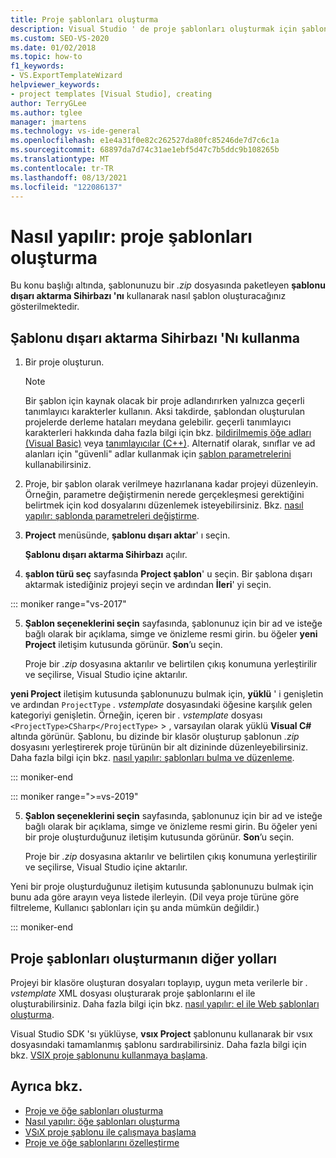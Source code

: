 ```yaml
---
title: Proje şablonları oluşturma
description: Visual Studio ' de proje şablonları oluşturmak için şablonu dışarı aktarma Sihirbazı 'Nı ve diğer yöntemleri kullanmayı öğrenin.
ms.custom: SEO-VS-2020
ms.date: 01/02/2018
ms.topic: how-to
f1_keywords:
- VS.ExportTemplateWizard
helpviewer_keywords:
- project templates [Visual Studio], creating
author: TerryGLee
ms.author: tglee
manager: jmartens
ms.technology: vs-ide-general
ms.openlocfilehash: e1e4a31f0e82c262527da80fc85246de7d7c6c1a
ms.sourcegitcommit: 68897da7d74c31ae1ebf5d47c7b5ddc9b108265b
ms.translationtype: MT
ms.contentlocale: tr-TR
ms.lasthandoff: 08/13/2021
ms.locfileid: "122086137"
---
```

# <a name="how-to-create-project-templates"></a>Nasıl yapılır: proje şablonları oluşturma

Bu konu başlığı altında, şablonunuzu bir *.zip* dosyasında paketleyen **şablonu dışarı aktarma Sihirbazı 'nı** kullanarak nasıl şablon oluşturacağınız gösterilmektedir.

## <a name="use-the-export-template-wizard"></a>Şablonu dışarı aktarma Sihirbazı 'Nı kullanma

1. Bir proje oluşturun.

    > [!NOTE]
    > Bir şablon için kaynak olacak bir proje adlandırırken yalnızca geçerli tanımlayıcı karakterler kullanın. Aksi takdirde, şablondan oluşturulan projelerde derleme hataları meydana gelebilir. geçerli tanımlayıcı karakterleri hakkında daha fazla bilgi için bkz. [bildirilmemiş öğe adları (Visual Basic)](/dotnet/visual-basic/programming-guide/language-features/declared-elements/declared-element-names) veya [tanımlayıcılar (C++)](/cpp/cpp/identifiers-cpp). Alternatif olarak, sınıflar ve ad alanları için "güvenli" adlar kullanmak için [şablon parametrelerini](../ide/template-parameters.md) kullanabilirsiniz.

2. Proje, bir şablon olarak verilmeye hazırlanana kadar projeyi düzenleyin. Örneğin, parametre değiştirmenin nerede gerçekleşmesi gerektiğini belirtmek için kod dosyalarını düzenlemek isteyebilirsiniz. Bkz. [nasıl yapılır: şablonda parametreleri değiştirme](../ide/how-to-substitute-parameters-in-a-template.md).

3. **Project** menüsünde, **şablonu dışarı aktar**' ı seçin.

   **Şablonu dışarı aktarma Sihirbazı** açılır.

4. **şablon türü seç** sayfasında **Project şablon**' u seçin. Bir şablona dışarı aktarmak istediğiniz projeyi seçin ve ardından **İleri**' yi seçin.

::: moniker range="vs-2017"

5. **Şablon seçeneklerini seçin** sayfasında, şablonunuz için bir ad ve isteğe bağlı olarak bir açıklama, simge ve önizleme resmi girin. bu öğeler **yeni Project** iletişim kutusunda görünür. **Son**’u seçin.

   Proje bir *.zip* dosyasına aktarılır ve belirtilen çıkış konumuna yerleştirilir ve seçilirse, Visual Studio içine aktarılır.

**yeni Project** iletişim kutusunda şablonunuzu bulmak için, **yüklü** ' i genişletin ve ardından `ProjectType` *. vstemplate* dosyasındaki öğesine karşılık gelen kategoriyi genişletin. Örneğin, içeren bir *. vstemplate* dosyası `<ProjectType>CSharp</ProjectType>`   >  , varsayılan olarak yüklü **Visual C#** altında görünür. Şablonu, bu dizinde bir klasör oluşturup şablonun *.zip* dosyasını yerleştirerek proje türünün bir alt dizininde düzenleyebilirsiniz. Daha fazla bilgi için bkz. [nasıl yapılır: şablonları bulma ve düzenleme](../ide/how-to-locate-and-organize-project-and-item-templates.md).

::: moniker-end

::: moniker range=">=vs-2019"

5. **Şablon seçeneklerini seçin** sayfasında, şablonunuz için bir ad ve isteğe bağlı olarak bir açıklama, simge ve önizleme resmi girin. Bu öğeler yeni bir proje oluşturduğunuz iletişim kutusunda görünür. **Son**’u seçin.

   Proje bir *.zip* dosyasına aktarılır ve belirtilen çıkış konumuna yerleştirilir ve seçilirse, Visual Studio içine aktarılır.

Yeni bir proje oluşturduğunuz iletişim kutusunda şablonunuzu bulmak için bunu ada göre arayın veya listede ilerleyin. (Dil veya proje türüne göre filtreleme, Kullanıcı şablonları için şu anda mümkün değildir.)

::: moniker-end

## <a name="other-ways-to-create-project-templates"></a>Proje şablonları oluşturmanın diğer yolları

Projeyi bir klasöre oluşturan dosyaları toplayıp, uygun meta verilerle bir *. vstemplate* XML dosyası oluşturarak proje şablonlarını el ile oluşturabilirsiniz. Daha fazla bilgi için bkz. [nasıl yapılır: el ile Web şablonları oluşturma](../ide/how-to-manually-create-web-templates.md).

Visual Studio SDK 'sı yüklüyse, **vsıx Project** şablonunu kullanarak bir vsıx dosyasındaki tamamlanmış şablonu sardırabilirsiniz. Daha fazla bilgi için bkz. [VSIX proje şablonunu kullanmaya başlama](../extensibility/getting-started-with-the-vsix-project-template.md).

## <a name="see-also"></a>Ayrıca bkz.

- [Proje ve öğe şablonları oluşturma](../ide/creating-project-and-item-templates.md)
- [Nasıl yapılır: öğe şablonları oluşturma](../ide/how-to-create-item-templates.md)
- [VSıX proje şablonu ile çalışmaya başlama](../extensibility/getting-started-with-the-vsix-project-template.md)
- [Proje ve öğe şablonlarını özelleştirme](customizing-project-and-item-templates.md)
